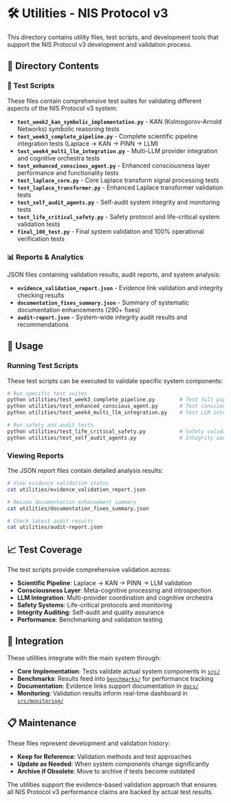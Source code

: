 # 🛠️ Utilities - NIS Protocol v3

This directory contains utility files, test scripts, and development tools that support the NIS Protocol v3 development and validation process.

## 📂 Directory Contents

### 🧪 Test Scripts
These files contain comprehensive test suites for validating different aspects of the NIS Protocol v3 system:

- **`test_week2_kan_symbolic_implementation.py`** - KAN (Kolmogorov-Arnold Networks) symbolic reasoning tests
- **`test_week3_complete_pipeline.py`** - Complete scientific pipeline integration tests (Laplace → KAN → PINN → LLM)
- **`test_week4_multi_llm_integration.py`** - Multi-LLM provider integration and cognitive orchestra tests
- **`test_enhanced_conscious_agent.py`** - Enhanced consciousness layer performance and functionality tests
- **`test_laplace_core.py`** - Core Laplace transform signal processing tests
- **`test_laplace_transformer.py`** - Enhanced Laplace transformer validation tests
- **`test_self_audit_agents.py`** - Self-audit system integrity and monitoring tests
- **`test_life_critical_safety.py`** - Safety protocol and life-critical system validation tests
- **`final_100_test.py`** - Final system validation and 100% operational verification tests

### 📊 Reports & Analytics
JSON files containing validation results, audit reports, and system analysis:

- **`evidence_validation_report.json`** - Evidence link validation and integrity checking results
- **`documentation_fixes_summary.json`** - Summary of systematic documentation enhancements (290+ fixes)
- **`audit-report.json`** - System-wide integrity audit results and recommendations

## 🎯 Usage

### Running Test Scripts
These test scripts can be executed to validate specific system components:

```bash
# Run specific test suites
python utilities/test_week3_complete_pipeline.py        # Test full pipeline
python utilities/test_enhanced_conscious_agent.py       # Test consciousness layer
python utilities/test_week4_multi_llm_integration.py    # Test LLM integration

# Run safety and audit tests
python utilities/test_life_critical_safety.py           # Safety validation
python utilities/test_self_audit_agents.py              # Integrity auditing
```

### Viewing Reports
The JSON report files contain detailed analysis results:

```bash
# View evidence validation status
cat utilities/evidence_validation_report.json

# Review documentation enhancement summary
cat utilities/documentation_fixes_summary.json

# Check latest audit results
cat utilities/audit-report.json
```

## 📈 Test Coverage

The test scripts provide comprehensive validation across:
- **Scientific Pipeline**: Laplace → KAN → PINN → LLM validation
- **Consciousness Layer**: Meta-cognitive processing and introspection
- **LLM Integration**: Multi-provider coordination and cognitive orchestra
- **Safety Systems**: Life-critical protocols and monitoring
- **Integrity Auditing**: Self-audit and quality assurance
- **Performance**: Benchmarking and validation testing

## 🔗 Integration

These utilities integrate with the main system through:
- **Core Implementation**: Tests validate actual system components in [`src/`](../src/)
- **Benchmarks**: Results feed into [`benchmarks/`](../benchmarks/) for performance tracking
- **Documentation**: Evidence links support documentation in [`docs/`](../docs/)
- **Monitoring**: Validation results inform real-time dashboard in [`src/monitoring/`](../src/monitoring/)

## 📋 Maintenance

These files represent development and validation history:
- **Keep for Reference**: Validation methods and test approaches
- **Update as Needed**: When system components change significantly
- **Archive if Obsolete**: Move to archive if tests become outdated

The utilities support the evidence-based validation approach that ensures all NIS Protocol v3 performance claims are backed by actual test results. 